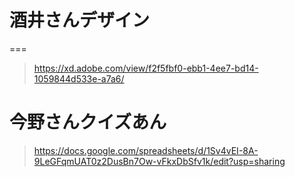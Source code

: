 # 酒井さんデザイン
===
> https://xd.adobe.com/view/f2f5fbf0-ebb1-4ee7-bd14-1059844d533e-a7a6/

# 今野さんクイズあん
> https://docs.google.com/spreadsheets/d/1Sv4vEI-8A-9LeGFqmUAT0z2DusBn7Ow-vFkxDbSfv1k/edit?usp=sharing


